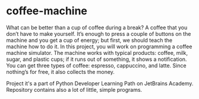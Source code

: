 # coffee-machine
What can be better than a cup of coffee during a break? A coffee that you don’t have to make yourself.
It’s enough to press a couple of buttons on the machine and you get a cup of energy; but first, we should teach the machine how to do it.
In this project, you will work on programming a coffee machine simulator. The machine works with typical products: coffee, milk, sugar, and plastic cups; if it runs out of something, it shows a notification. You can get three types of coffee: espresso, cappuccino, and latte. Since nothing’s for free, it also collects the money.

Project it's a part of Python Developer Learning Path on JetBrains Academy.
Repository contains also a lot of little, simple programs.
